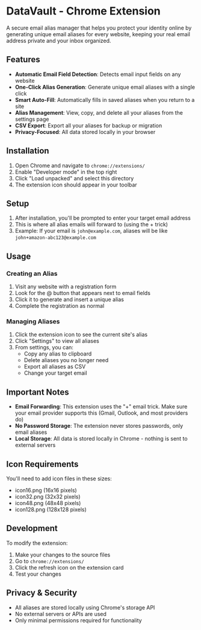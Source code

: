 # DataVault - Chrome Extension

A secure email alias manager that helps you protect your identity online by generating unique email aliases for every website, keeping your real email address private and your inbox organized.

## Features

- **Automatic Email Field Detection**: Detects email input fields on any website
- **One-Click Alias Generation**: Generate unique email aliases with a single click
- **Smart Auto-Fill**: Automatically fills in saved aliases when you return to a site
- **Alias Management**: View, copy, and delete all your aliases from the settings page
- **CSV Export**: Export all your aliases for backup or migration
- **Privacy-Focused**: All data stored locally in your browser

## Installation

1. Open Chrome and navigate to `chrome://extensions/`
2. Enable "Developer mode" in the top right
3. Click "Load unpacked" and select this directory
4. The extension icon should appear in your toolbar

## Setup

1. After installation, you'll be prompted to enter your target email address
2. This is where all alias emails will forward to (using the + trick)
3. Example: If your email is `john@example.com`, aliases will be like `john+amazon-abc123@example.com`

## Usage

### Creating an Alias
1. Visit any website with a registration form
2. Look for the @ button that appears next to email fields
3. Click it to generate and insert a unique alias
4. Complete the registration as normal

### Managing Aliases
1. Click the extension icon to see the current site's alias
2. Click "Settings" to view all aliases
3. From settings, you can:
   - Copy any alias to clipboard
   - Delete aliases you no longer need
   - Export all aliases as CSV
   - Change your target email

## Important Notes

- **Email Forwarding**: This extension uses the "+" email trick. Make sure your email provider supports this (Gmail, Outlook, and most providers do)
- **No Password Storage**: The extension never stores passwords, only email aliases
- **Local Storage**: All data is stored locally in Chrome - nothing is sent to external servers

## Icon Requirements

You'll need to add icon files in these sizes:
- icon16.png (16x16 pixels)
- icon32.png (32x32 pixels)
- icon48.png (48x48 pixels)
- icon128.png (128x128 pixels)

## Development

To modify the extension:
1. Make your changes to the source files
2. Go to `chrome://extensions/`
3. Click the refresh icon on the extension card
4. Test your changes

## Privacy & Security

- All aliases are stored locally using Chrome's storage API
- No external servers or APIs are used
- Only minimal permissions required for functionality